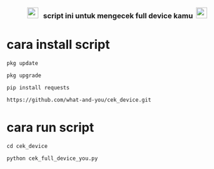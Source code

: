 </i></b></h3>
<h3 align="center">
  <img src="https://emoji.discord.st/emojis/768b108d-274f-4f44-a634-8477b16efce7.gif" width="25">
  &nbsp; script ini untuk mengecek full device kamu&nbsp;
  <img src="https://emoji.discord.st/emojis/768b108d-274f-4f44-a634-8477b16efce7.gif" width="25">

# cara install script
```
pkg update
```
```
pkg upgrade
```
```
pip install requests
```
```
https://github.com/what-and-you/cek_device.git
```
# cara run script
```
cd cek_device
```
```
python cek_full_device_you.py
```
